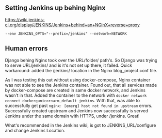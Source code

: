 ## Setting Jenkins up behing Nginx
https://wiki.jenkins-ci.org/display/JENKINS/Jenkins+behind+an+NGinX+reverse+proxy

```
--env JENKINS_OPTS="--prefix=/jenkins" --network=NETWORK
```

## Human errors
Django behing Nginx took over the URL/folder/ path's.
So Django was trying to serve URL/jenkins/ and is it's not set up there, it failed.
Quick workaround: added the /jenkins/ location in the Nginx blog_project.conf file.

As I was testing this out without using docker-compose, Nginx container was not able to see the Jenkins container.
Found out, that all services made by docker-compose are created in same docker network, and Jenkins wasn't in that.
Added the container to the network with `docker network connect dockergunicornarm_default jenkins`.
With that, was able to successfully get past `nginx: [emerg] host not found in upstream` errors.
Successfully created upstream and Jenkins now successfully is served Jenkins under the same domain with HTTPS, under /jenkins.
Great!

What's recommended in the Jenkins wiki, is got to JENKINS_URL/configure and change Jenkins Location.